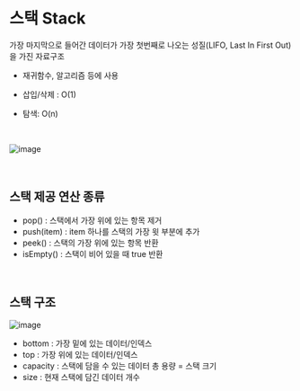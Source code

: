 # 스택 Stack

가장 마지막으로 들어간 데이터가 가장 첫번째로 나오는 성질(LIFO, Last In First Out)을 가진 자료구조

- 재귀함수, 알고리즘 등에 사용

- 삽입/삭제 : O(1)
- 탐색: O(n)

<br>

![image](https://github.com/zeunxx/Inflearn-Spring-RoadMap/assets/81572478/c7a0f7da-7568-4701-a198-697e4d1160c0)


<br>

## 스택 제공 연산 종류

- pop() : 스택에서 가장 위에 있는 항목 제거
- push(item) : item 하나를 스택의 가장 윗 부분에 추가
- peek() : 스택의 가장 위에 있는 항목 반환
- isEmpty() : 스택이 비어 있을 때 true 반환


<br>


## 스택 구조

![image](https://github.com/zeunxx/Inflearn-Spring-RoadMap/assets/81572478/b646c262-c942-4558-939a-e3165b13ee8e)

- bottom : 가장 밑에 있는 데이터/인덱스
- top : 가장 위에 있는 데이터/인덱스
- capacity : 스택에 담을 수 있는 데이터 총 용량 = 스택 크기
- size : 현재 스택에 담긴 데이터 개수